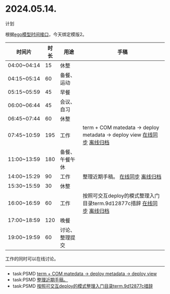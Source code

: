 # 2024.05.14.
计划  

根据[ego模型时间接口](https://gitee.com/hyg/blog/blob/master/timeflow.md)，今天绑定模版2。

| 时间片 | 时长 | 用途 | 手稿 |
| --- | --- | --- | --- |
| 04:00~04:14 | 15 | 休整 |  |
| 04:15~05:14 | 60 | 备餐、运动 |  |
| 05:15~05:59 | 45 | 早餐 |  |
| 06:00~06:44 | 45 | 会议、自习 |  |
| 06:45~07:44 | 60 | 休整 |  |
| 07:45~10:59 | 195 | 工作 | term + COM matedata -> deploy metadata -> deploy view  [在线同步](http://simp.ly/p/3GXNTh) [离线归档](../../draft/2024/05/20240514074500.md) |
| 11:00~13:59 | 180 | 备餐、午餐午休 |  |
| 14:00~15:29 | 90 | 工作 | 整理近期手稿。  [在线同步](http://simp.ly/p/lsBYG9) [离线归档](../../draft/2024/05/20240514140000.md) |
| 15:30~15:59 | 30 | 休整 |  |
| 16:00~16:59 | 60 | 工作 | 按照可交互deploy的模式整理入门目录term.9d12877c措辞  [在线同步](http://simp.ly/p/MpcbHD) [离线归档](../../draft/2024/05/20240514160000.md) |
| 17:00~18:59 | 120 | 晚餐 |  |
| 19:00~19:59 | 60 | 讨论、整理提交 |  |

工作的同时可以在线讨论。

---

- task:PSMD  [term + COM matedata -> deploy metadata -> deploy view](../../../draft/2024/05/20240514074500.md)
- task:PSMD  [整理近期手稿。](../../../draft/2024/05/20240514140000.md)
- task:PSMD  [按照可交互deploy的模式整理入门目录term.9d12877c措辞](../../../draft/2024/05/20240514160000.md)
